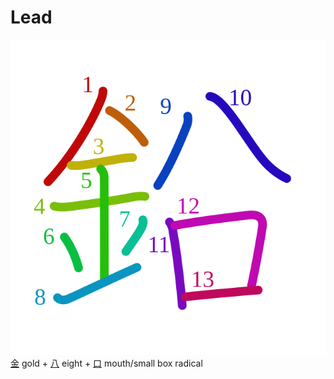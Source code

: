 # Lead
![925b](../kanji-colorize/925b.svg)
 [金](金.md) gold + [八](八.md) eight + [口](口.md) mouth/small box radical